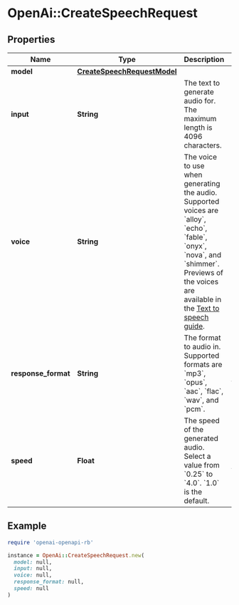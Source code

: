 # OpenAi::CreateSpeechRequest

## Properties

| Name | Type | Description | Notes |
| ---- | ---- | ----------- | ----- |
| **model** | [**CreateSpeechRequestModel**](CreateSpeechRequestModel.md) |  |  |
| **input** | **String** | The text to generate audio for. The maximum length is 4096 characters. |  |
| **voice** | **String** | The voice to use when generating the audio. Supported voices are &#x60;alloy&#x60;, &#x60;echo&#x60;, &#x60;fable&#x60;, &#x60;onyx&#x60;, &#x60;nova&#x60;, and &#x60;shimmer&#x60;. Previews of the voices are available in the [Text to speech guide](/docs/guides/text-to-speech#voice-options). |  |
| **response_format** | **String** | The format to audio in. Supported formats are &#x60;mp3&#x60;, &#x60;opus&#x60;, &#x60;aac&#x60;, &#x60;flac&#x60;, &#x60;wav&#x60;, and &#x60;pcm&#x60;. | [optional][default to &#39;mp3&#39;] |
| **speed** | **Float** | The speed of the generated audio. Select a value from &#x60;0.25&#x60; to &#x60;4.0&#x60;. &#x60;1.0&#x60; is the default. | [optional][default to 1] |

## Example

```ruby
require 'openai-openapi-rb'

instance = OpenAi::CreateSpeechRequest.new(
  model: null,
  input: null,
  voice: null,
  response_format: null,
  speed: null
)
```

